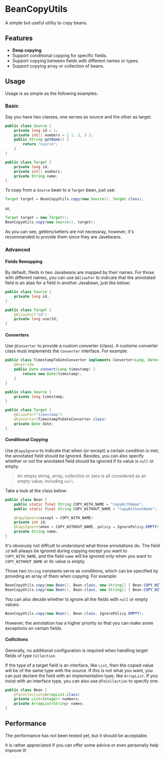 # BeanCopyUtils

A simple but useful utility to copy beans.

## Features

* **Deep copying**.
* Support conditional copying for specific fields.
* Support copying between fields with different names or types.
* Support copying array or collection of beans.

## Usage

Usage is as simple as the following examples.

### Basic

Say you have two classes, one serves as source and the other as target.

``` Java
public class Source {
    private long id = 1;
    private int[] numbers = { 1, 2, 3 };
    public String getName() {
        return "source";
    }
}

public class Target {
    private long id;
    private int[] numbers; 
    private String name;
}
```

To copy from a `Source` bean to a `Target` bean, just use:

``` Java
Target target = BeanCopyUtils.copy(new Source(), Target.class);
```

or,

``` Java
Target target = new Target();
BeanCopyUtils.copy(new Source(), target);
```

As you can see, getters/setters are not necessray, however, it's recommanded to provide them since they are Javebeans.

### Advanced

#### Fields Remapping

By default, fileds in two Javabeans are mapped by their names. For those with different names, you can use `@AliasFor` to indicate that the annotated field *is* an alias for a field in another Javabean, just like below:

``` Java
public class Source {
    private long id;
}

public class Target {
    @AliasFor("id")
    private long userId;
}
```

#### Converters

Use `@Converter` to provide a custom converter (class). A custome converter class must implements the `Converter` interface. For example:

``` Java
public class TimestampToDateConverter implements Converter<Long, Date> {
    @Override
    public Date convert(Long timestamp) {
        return new Date(timestamp);
    }
}

public class Source {
    private long timestamp;
}

public class Target {
    @AliasFor("timestamp")
    @Converter(TimestampToDateConverter.class)
    private Date date;
}
```

#### Conditional Copying

Use `@CopyIgnore` to indicate that when (or except) a certain condition is met, the annotated field should be ignored. Besides, you can also specify whether or not the annotated field should be ignored if its value is `null` or empty.

> An empty string, array, collection or zero is all considered as an empty value, including `null`.

Take a look at the class below:

``` Java
public class Bean {
    public static final String COPY_WITH_NAME = "copyWithName";
    public static final String COPY_WITHOUT_NAME = "copyWithoutName";

    @CopyIgnore(except = COPY_WITH_NAME)
    private int id;
    @CopyIgnore(when = COPY_WITHOUT_NAME, policy = IgnorePolicy.EMPTY)
    private String name;
}
```

It's obviously not diffcult to understand what those annotations do. The field `id` will always be ignored during copying except you want to `COPY_WITH_NAME`, and the field `name` will be ignored only when you want to `COPY_WITHOUT_NAME` or its value is empty.

Those two `String` constants serve as conditions, which can be specified by providing an array of them when copying. For example:

``` Java
BeanCopyUtils.copy(new Bean(), Bean.class, new String[] { Bean.COPY_WITH_NAME }); // Both id and name will be copied
BeanCopyUtils.copy(new Bean(), Bean.class, new String[] { Bean.COPY_WITHOUT_NAME }); // Both id and name will be ignored
```

You can also decide whether to ignore all the fields with `null` or empty values:

``` Java 
BeanCopyUtils.copy(new Bean(), Bean.class, IgnorePolicy.EMPTY);
```

However, the annotation has a higher priority so that you can make some exceptions on certain fields.

#### Colltctions

Generally, no additional configuration is required when handling target fields of type `Collection`.

If the type of a target field is an interface, like `List`, then the copied value will be of the same type with the source. If this is not what you want, you can just declare the field with an implementation type, like `ArrayList`. If you insist with an interface type, you can also use `@ToCollection` to specify one.

``` Java
public class Bean {
    @ToCollection(ArrayList.class)
    private List<Integer> numbers;
    private ArrayList<String> names; 
}
```

## Performance
The performance has not been tested yet, but it should be acceptable.

It is rather appreciated if you can offer some advice or even personally help improve it!